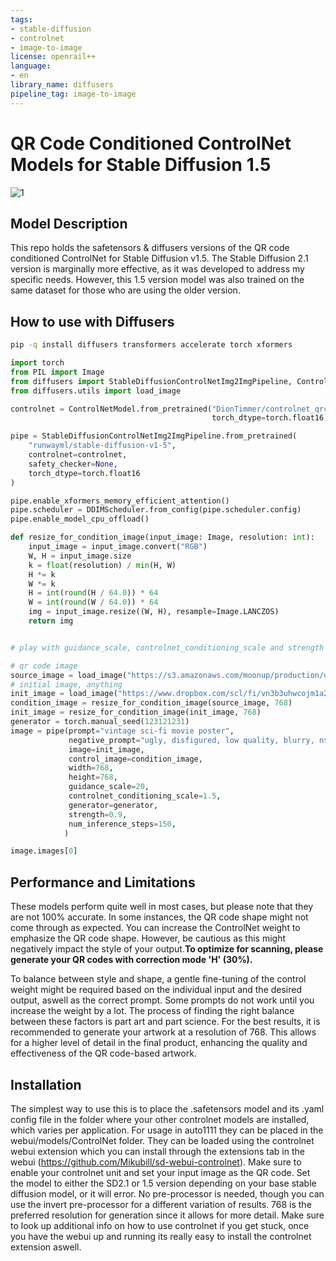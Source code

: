 ```yaml
---
tags:
- stable-diffusion
- controlnet
- image-to-image
license: openrail++
language:
- en
library_name: diffusers
pipeline_tag: image-to-image
---
```

# QR Code Conditioned ControlNet Models for Stable Diffusion 1.5

![1](https://www.dropbox.com/s/fxyuqpot2z2ftty/5.png?raw=1)

## Model Description

This repo holds the safetensors & diffusers versions of the QR code conditioned ControlNet for Stable Diffusion v1.5.
The Stable Diffusion 2.1 version is marginally more effective, as it was developed to address my specific needs. However, this 1.5 version model was also trained on the same dataset for those who are using the older version.

## How to use with Diffusers


```bash
pip -q install diffusers transformers accelerate torch xformers
```

```python
import torch
from PIL import Image
from diffusers import StableDiffusionControlNetImg2ImgPipeline, ControlNetModel, DDIMScheduler
from diffusers.utils import load_image

controlnet = ControlNetModel.from_pretrained("DionTimmer/controlnet_qrcode-control_v1p_sd15",
                                             torch_dtype=torch.float16)

pipe = StableDiffusionControlNetImg2ImgPipeline.from_pretrained(
    "runwayml/stable-diffusion-v1-5",
    controlnet=controlnet,
    safety_checker=None,
    torch_dtype=torch.float16
)

pipe.enable_xformers_memory_efficient_attention()
pipe.scheduler = DDIMScheduler.from_config(pipe.scheduler.config)
pipe.enable_model_cpu_offload()

def resize_for_condition_image(input_image: Image, resolution: int):
    input_image = input_image.convert("RGB")
    W, H = input_image.size
    k = float(resolution) / min(H, W)
    H *= k
    W *= k
    H = int(round(H / 64.0)) * 64
    W = int(round(W / 64.0)) * 64
    img = input_image.resize((W, H), resample=Image.LANCZOS)
    return img


# play with guidance_scale, controlnet_conditioning_scale and strength to make a valid QR Code Image

# qr code image
source_image = load_image("https://s3.amazonaws.com/moonup/production/uploads/6064e095abd8d3692e3e2ed6/A_RqHaAM6YHBodPLwqtjn.png")
# initial image, anything
init_image = load_image("https://www.dropbox.com/scl/fi/vn3b3uhwcojm1a2k9tnv2/teste_desenho.jpg?rlkey=tsgmhncuku0f28nl69bh5vi1c&dl=0")
condition_image = resize_for_condition_image(source_image, 768)
init_image = resize_for_condition_image(init_image, 768)
generator = torch.manual_seed(123121231)
image = pipe(prompt="vintage sci-fi movie poster",
             negative_prompt="ugly, disfigured, low quality, blurry, nsfw", 
             image=init_image,
             control_image=condition_image,
             width=768,
             height=768,
             guidance_scale=20,
             controlnet_conditioning_scale=1.5,
             generator=generator,
             strength=0.9, 
             num_inference_steps=150,
            )

image.images[0]

```

## Performance and Limitations

These models perform quite well in most cases, but please note that they are not 100% accurate. In some instances, the QR code shape might not come through as expected. You can increase the ControlNet weight to emphasize the QR code shape. However, be cautious as this might negatively impact the style of your output.**To optimize for scanning, please generate your QR codes with correction mode 'H' (30%).**

To balance between style and shape, a gentle fine-tuning of the control weight might be required based on the individual input and the desired output, aswell as the correct prompt. Some prompts do not work until you increase the weight by a lot. The process of finding the right balance between these factors is part art and part science. For the best results, it is recommended to generate your artwork at a resolution of 768. This allows for a higher level of detail in the final product, enhancing the quality and effectiveness of the QR code-based artwork.

## Installation

The simplest way to use this is to place the .safetensors model and its .yaml config file in the folder where your other controlnet models are installed, which varies per application. 
For usage in auto1111 they can be placed in the webui/models/ControlNet folder. They can be loaded using the controlnet webui extension which you can install through the extensions tab in the webui (https://github.com/Mikubill/sd-webui-controlnet). Make sure to enable your controlnet unit and set your input image as the QR code. Set the model to either the SD2.1 or 1.5 version depending on your base stable diffusion model, or it will error. No pre-processor is needed, though you can use the invert pre-processor for a different variation of results. 768 is the preferred resolution for generation since it allows for more detail.
Make sure to look up additional info on how to use controlnet if you get stuck, once you have the webui up and running its really easy to install the controlnet extension aswell.